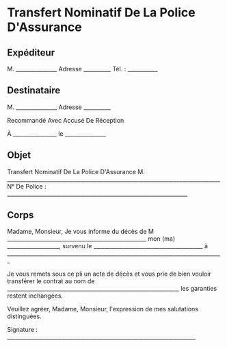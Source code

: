 # Transfert Nominatif De La Police D'Assurance

## Expéditeur

M. _______________
Adresse __________
Tél. : ___________

## Destinataire

M. _______________
Adresse __________

Recommandé Avec Accusé De Réception

À ________________
le _______________

## Objet

Transfert Nominatif De La Police D'Assurance
M. ______________________________________________________________________________
N° De Police : __________________________________________________________________

## Corps

Madame, Monsieur,
Je vous informe du décès de M ___________________________________________________
mon (ma) ___________________, survenu le ________________________________________
à _______________________________________________________________________________

Je vous remets sous ce pli un acte de décès et vous prie de bien vouloir transférer le
contrat au nom de _______________________________________________________________
les garanties restent inchangées.

Veuillez agréer, Madame, Monsieur, l'expression de mes salutations distinguées.

Signature : _____________________________________________________________________

